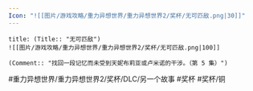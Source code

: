 ```yaml
---
Icon: "![[图片/游戏攻略/重力异想世界/重力异想世界2/奖杯/无可匹敌.png|30]]"
---
```

```ad-common-bronze-trophy
title: (Title:: "无可匹敌")
![[图片/游戏攻略/重力异想世界/重力异想世界2/奖杯/无可匹敌.png|100]]

(Comment:: "找回一段记忆而未受到天妮布莉亚或卢米诺的干涉。（第 5 集）")
```

#重力异想世界/重力异想世界2/奖杯/DLC/另一个故事 #奖杯 #奖杯/铜
